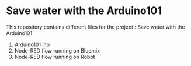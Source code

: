 # Save water with the Arduino101
This repository contains different files for the project : Save water with the Arduino101
1. Arduino101 ino
1. Node-RED flow running on Bluemix
1. Node-RED flow running on Robot
